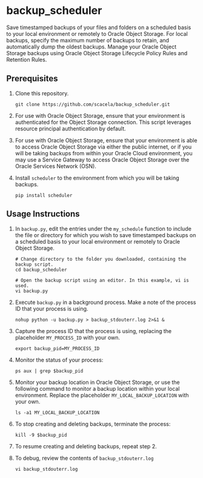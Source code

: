 # backup_scheduler
Save timestamped backups of your files and folders on a scheduled basis to your local environment or remotely to Oracle Object Storage. For local backups, specify the maximum number of backups to retain, and automatically dump the oldest backups. Manage your Oracle Object Storage backups using Oracle Object Storage Lifecycle Policy Rules and Retention Rules.

## Prerequisites

1. Clone this repository.
	
 	```
	git clone https://github.com/scacela/backup_scheduler.git
	```

2. For use with Oracle Object Storage, ensure that your environment is authenticated for the Object Storage connection. This script leverages resource principal authentication by default.

3. For use with Oracle Object Storage, ensure that your environment is able to access Oracle Object Storage via either the public internet, or if you will be taking backups from within your Oracle Cloud environment, you may use a Service Gateway to access Oracle Object Storage over the Oracle Services Network (OSN).

4. Install `scheduler` to the environment from which you will be taking backups.

	```
	pip install scheduler
 	```

## Usage Instructions

1. In `backup.py`, edit the entries under the `my_schedule` function to include the file or directory for which you wish to save timestamped backups on a scheduled basis to your local environment or remotely to Oracle Object Storage.

	```
 	# Change directory to the folder you downloaded, containing the backup script.
 	cd backup_scheduler
 	```
	```
 	# Open the backup script using an editor. In this example, vi is used.
 	vi backup.py
 	```

3. Execute `backup.py` in a background process. Make a note of the process ID that your process is using.
	
 	```
	nohup python -u backup.py > backup_stdouterr.log 2>&1 &
	```
 
4. Capture the process ID that the process is using, replacing the placeholder `MY_PROCESS_ID` with your own.
	
 	```
	export backup_pid=MY_PROCESS_ID
	```
 
5. Monitor the status of your process:
	
 	```
	ps aux | grep $backup_pid
	```
 
6. Monitor your backup location in Oracle Object Storage, or use the following command to monitor a backup location within your local environment. Replace the placeholder `MY_LOCAL_BACKUP_LOCATION` with your own.
	
 	```
	ls -a1 MY_LOCAL_BACKUP_LOCATION
	```
 
7. To stop creating and deleting backups, terminate the process:
	
 	```
	kill -9 $backup_pid
	```

8. To resume creating and deleting backups, repeat step 2.

9. To debug, review the contents of `backup_stdouterr.log`
	
 	```
	vi backup_stdouterr.log
	```
